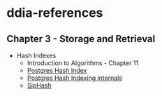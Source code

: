 # ddia-references

## Chapter 3 - Storage and Retrieval

* Hash Indexes
    * Introduction to Algorithms - Chapter 11
    * [Postgres Hash Index](https://habr.com/en/company/postgrespro/blog/442776/)
    * [Postgres Hash Indexing internals](https://git.postgresql.org/gitweb/?p=postgresql.git;a=blob;f=src/backend/access/hash/README;hb=HEAD)
    * [SipHash](https://131002.net/siphash/)
